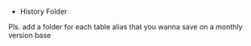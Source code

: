 + History Folder

Pls. add a folder for each table alias that you wanna save on a monthly version base

